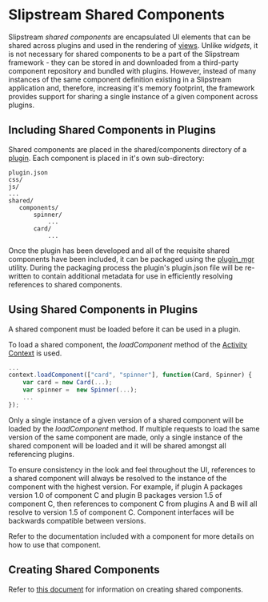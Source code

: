 # Slipstream Shared Components

Slipstream  *shared components* are encapsulated UI elements that can be shared across plugins and used in the rendering of [views](Views.md).  Unlike *widgets*, it is not necessary for shared components to be a part of the Slipstream framework - they can be stored in and downloaded from a third-party component repository and bundled with plugins.  However, instead of many instances of the same component definition existing in a Slipstream application and, therefore, increasing it's memory footprint, the framework provides support for sharing a single instance of a given component across plugins.

## Including Shared Components in Plugins

Shared components are placed in the shared/components directory of a [plugin](Plugins.md).  Each component is placed in it's own sub-directory:

```
plugin.json
css/
js/
...
shared/
   components/
       spinner/
           ...
       card/
           ...
```

Once the plugin has been developed and all of the requisite shared components have been included, it can be packaged using the [plugin_mgr](Plugins.md) utility.  During the packaging process the plugin's plugin.json file will be re-written to contain additional metadata for use in efficiently resolving references to shared components.

## Using Shared Components in Plugins

A shared component must be loaded before it can be used in a plugin.

To load a shared component, the *loadComponent* method of the [Activity Context](ActivityContext.md) is used.

```javascript
...
context.loadComponent(["card", "spinner"], function(Card, Spinner) {
    var card = new Card(...);
    var spinner =  new Spinner(...);
    ...
});
```  
Only a single instance of a given version of a shared component will be loaded by the *loadComponent* method.  If multiple requests to load the same version of the same component are made, only a single instance of the shared component will be loaded and it will be shared amongst all referencing plugins.

To ensure consistency in the look and feel throughout the UI, references to a shared component will always be resolved to the instance of the component with the highest version.  For example, if plugin A packages version 1.0 of component C and plugin B packages version 1.5 of  component C, then references to component C from plugins A and B will all resolve to version 1.5 of component C.  Component interfaces will be backwards compatible between versions.

Refer to the documentation included with a component for more details on how to use that component.

## Creating Shared Components
Refer to [this document](CreatingComponents.md) for information on creating shared components.

